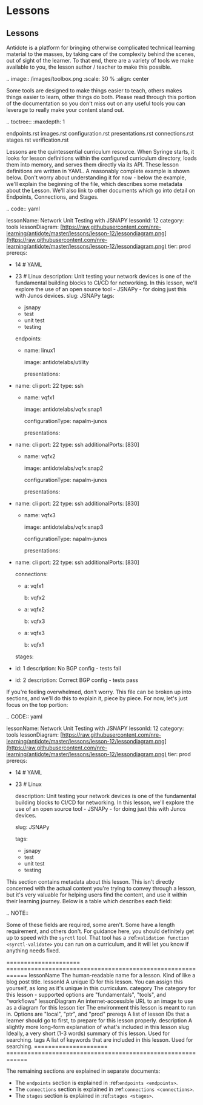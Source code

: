 # Lessons



## Lessons

Antidote is a platform for bringing otherwise complicated technical learning material to the masses, by taking care of the complexity behind the scenes, out of sight of the learner. To that end, there are a variety of tools we make available to you, the lesson author / teacher to make this possible.

.. image:: /images/toolbox.png :scale: 30 % :align: center

Some tools are designed to make things easier to teach, others makes things easier to learn, other things do both. Please read through this portion of the documentation so you don't miss out on any useful tools you can leverage to really make your content stand out.

.. toctree:: :maxdepth: 1

endpoints.rst images.rst configuration.rst presentations.rst connections.rst stages.rst verification.rst

Lessons are the quintessential curriculum resource. When Syringe starts, it looks for lesson definitions within the configured curriculum directory, loads them into memory, and serves them directly via its API. These lesson definitions are written in YAML. A reasonably complete example is shown below. Don't worry about understanding it for now - below the example, we'll explain the beginning of the file, which describes some metadata about the Lesson. We'll also link to other documents which go into detail on Endpoints, Connections, and Stages.

.. code:: yaml

lessonName: Network Unit Testing with JSNAPY lessonId: 12 category: tools lessonDiagram: [https://raw.githubusercontent.com/nre-learning/antidote/master/lessons/lesson-12/lessondiagram.png](https://raw.githubusercontent.com/nre-learning/antidote/master/lessons/lesson-12/lessondiagram.png) tier: prod prereqs:

* 14  \# YAML
* 23 \# Linux description: Unit testing your network devices is one of the fundamental building blocks to CI/CD for networking. In this lesson, we'll explore the use of an open source tool - JSNAPy - for doing just this with Junos devices. slug: JSNAPy tags:

  * jsnapy
  * test
  * unit test
  * testing

  endpoints:

  * name: linux1

    image: antidotelabs/utility

    presentations:

* name: cli port: 22 type: ssh
  * name: vqfx1

    image: antidotelabs/vqfx:snap1

    configurationType: napalm-junos

    presentations:
* name: cli port: 22 type: ssh additionalPorts: \[830\]
  * name: vqfx2

    image: antidotelabs/vqfx:snap2

    configurationType: napalm-junos

    presentations:
* name: cli port: 22 type: ssh additionalPorts: \[830\]
  * name: vqfx3

    image: antidotelabs/vqfx:snap3

    configurationType: napalm-junos

    presentations:
* name: cli port: 22 type: ssh additionalPorts: \[830\]

  connections:

  * a: vqfx1

    b: vqfx2

  * a: vqfx2

    b: vqfx3

  * a: vqfx3

    b: vqfx1

  stages:

* id: 1 description: No BGP config - tests fail
* id: 2 description: Correct BGP config - tests pass

If you're feeling overwhelmed, don't worry. This file can be broken up into sections, and we'll do this to explain it, piece by piece. For now, let's just focus on the top portion:

.. CODE:: yaml

lessonName: Network Unit Testing with JSNAPY lessonId: 12 category: tools lessonDiagram: [https://raw.githubusercontent.com/nre-learning/antidote/master/lessons/lesson-12/lessondiagram.png](https://raw.githubusercontent.com/nre-learning/antidote/master/lessons/lesson-12/lessondiagram.png) tier: prod prereqs:

* 14  \# YAML
* 23  \# Linux

  description: Unit testing your network devices is one of the fundamental building blocks to CI/CD for networking. In this lesson, we'll explore the use of an open source tool - JSNAPy - for doing just this with Junos devices.

  slug: JSNAPy

  tags:

  * jsnapy
  * test
  * unit test
  * testing

This section contains metadata about this lesson. This isn't directly concerned with the actual content you're trying to convey through a lesson, but it's very valuable for helping users find the content, and use it within their learning journey. Below is a table which describes each field:

.. NOTE::

Some of these fields are required, some aren't. Some have a length requirement, and others don't. For guidance here, you should definitely get up to speed with the `syrctl` tool. That tool has a :ref:`validation function <syrctl-validate>` you can run on a curriculum, and it will let you know if anything needs fixed.

===================== ============================================================ lessonName The human-readable name for a lesson. Kind of like a blog post title. lessonId A unique ID for this lesson. You can assign this yourself, as long as it's unique in this curriculum. category The category for this lesson - supported options are "fundamentals", "tools", and "workflows" lessonDiagram An internet-accessible URL to an image to use as a diagram for this lesson tier The environment this lesson is meant to run in. Options are "local", "ptr", and "prod" prereqs A list of lesson IDs that a learner should go to first, to prepare for this lesson properly. description A slightly more long-form explanation of what's included in this lesson slug Ideally, a very short \(1-3 words\) summary of this lesson. Used for searching. tags A list of keywords that are included in this lesson. Used for searching. ===================== ============================================================

The remaining sections are explained in separate documents:

* The `endpoints` section is explained in :ref:`endpoints <endpoints>`.
* The `connections` section is explained in :ref:`connections <connections>`.
* The `stages` section is explained in :ref:`stages <stages>`.

